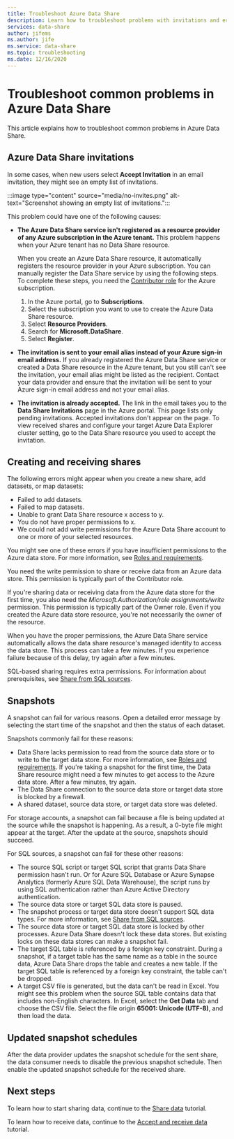 ```yaml
---
title: Troubleshoot Azure Data Share 
description: Learn how to troubleshoot problems with invitations and errors when you create or receive data shares in Azure Data Share.
services: data-share
author: jifems
ms.author: jife
ms.service: data-share
ms.topic: troubleshooting
ms.date: 12/16/2020
---
```


# Troubleshoot common problems in Azure Data Share 

This article explains how to troubleshoot common problems in Azure Data Share. 

## Azure Data Share invitations 

In some cases, when new users select **Accept Invitation** in an email invitation, they might see an empty list of invitations. 

:::image type="content" source="media/no-invites.png" alt-text="Screenshot showing an empty list of invitations.":::

This problem could have one of the following causes:

* **The Azure Data Share service isn't registered as a resource provider of any Azure subscription in the Azure tenant.** This problem happens when your Azure tenant has no Data Share resource. 

    When you create an Azure Data Share resource, it automatically registers the resource provider in your Azure subscription. You can manually register the Data Share service by using the following steps. To complete these steps, you need the [Contributor role](../role-based-access-control/built-in-roles.md#contributor) for the Azure subscription. 

    1. In the Azure portal, go to **Subscriptions**.
    1. Select the subscription you want to use to create the Azure Data Share resource.
    1. Select **Resource Providers**.
    1. Search for **Microsoft.DataShare**.
    1. Select **Register**.

* **The invitation is sent to your email alias instead of your Azure sign-in email address.** If you already registered the Azure Data Share service or created a Data Share resource in the Azure tenant, but you still can't see the invitation, your email alias might be listed as the recipient. Contact your data provider and ensure that the invitation will be sent to your Azure sign-in email address and not your email alias.

* **The invitation is already accepted.** The link in the email takes you to the **Data Share Invitations** page in the Azure portal. This page lists only pending invitations. Accepted invitations don't appear on the page. To view received shares and configure your target Azure Data Explorer cluster setting, go to the Data Share resource you used to accept the invitation.

## Creating and receiving shares

The following errors might appear when you create a new share, add datasets, or map datasets:

* Failed to add datasets.
* Failed to map datasets.
* Unable to grant Data Share resource x access to y.
* You do not have proper permissions to x.
* We could not add write permissions for the Azure Data Share account to one or more of your selected resources.

You might see one of these errors if you have insufficient permissions to the Azure data store. For more information, see [Roles and requirements](concepts-roles-permissions.md). 

You need the write permission to share or receive data from an Azure data store. This permission is typically part of the Contributor role. 

If you're sharing data or receiving data from the Azure data store for the first time, you also need the *Microsoft.Authorization/role assignments/write* permission. This permission is typically part of the Owner role. Even if you created the Azure data store resource, you're not necessarily the owner of the resource. 

When you have the proper permissions, the Azure Data Share service automatically allows the data share resource's managed identity to access the data store. This process can take a few minutes. If you experience failure because of this delay, try again after a few minutes.

SQL-based sharing requires extra permissions. For information about prerequisites, see [Share from SQL sources](how-to-share-from-sql.md).

## Snapshots
A snapshot can fail for various reasons. Open a detailed error message by selecting the start time of the snapshot and then the status of each dataset. 

Snapshots commonly fail for these reasons:

* Data Share lacks permission to read from the source data store or to write to the target data store. For more information, see [Roles and requirements](concepts-roles-permissions.md). If you're taking a snapshot for the first time, the Data Share resource might need a few minutes to get access to the Azure data store. After a few minutes, try again.
* The Data Share connection to the source data store or target data store is blocked by a firewall.
* A shared dataset, source data store, or target data store was deleted.

For storage accounts, a snapshot can fail because a file is being updated at the source while the snapshot is happening. As a result, a 0-byte file might appear at the target. After the update at the source, snapshots should succeed.

For SQL sources, a snapshot can fail for these other reasons:

* The source SQL script or target SQL script that grants Data Share permission hasn't run. Or for Azure SQL Database or Azure Synapse Analytics (formerly Azure SQL Data Warehouse), the script runs by using SQL authentication rather than Azure Active Directory authentication.  
* The source data store or target SQL data store is paused.
* The snapshot process or target data store doesn't support SQL data types. For more information, see [Share from SQL sources](how-to-share-from-sql.md#supported-data-types).
* The source data store or target SQL data store is locked by other processes. Azure Data Share doesn't lock these data stores. But existing locks on these data stores can make a snapshot fail.
* The target SQL table is referenced by a foreign key constraint. During a snapshot, if a target table has the same name as a table in the source data, Azure Data Share drops the table and creates a new table. If the target SQL table is referenced by a foreign key constraint, the table can't be dropped.
* A target CSV file is generated, but the data can't be read in Excel. You might see this problem when the source SQL table contains data that includes non-English characters. In Excel, select the **Get Data** tab and choose the CSV file. Select the file origin **65001: Unicode (UTF-8)**, and then load the data.

## Updated snapshot schedules
After the data provider updates the snapshot schedule for the sent share, the data consumer needs to disable the previous snapshot schedule. Then enable the updated snapshot schedule for the received share. 

## Next steps

To learn how to start sharing data, continue to the [Share data](share-your-data.md) tutorial. 

To learn how to receive data, continue to the [Accept and receive data](subscribe-to-data-share.md) tutorial.